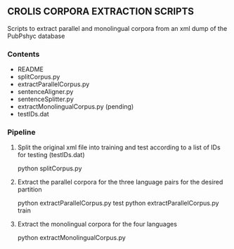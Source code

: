 CROLIS CORPORA EXTRACTION SCRIPTS
---------------------------------

Scripts to extract parallel and monolingual corpora from an xml dump of the
PubPshyc database


### Contents

- README 
- splitCorpus.py 
- extractParallelCorpus.py
- sentenceAligner.py
- sentenceSplitter.py
- extractMonolingualCorpus.py (pending)
- testIDs.dat


### Pipeline

1. Split the original xml file into training and test according to a list of
   IDs for testing (testIDs.dat)

   python splitCorpus.py


2. Extract the parallel corpora for the three language pairs for the desired partition

   python extractParallelCorpus.py test
   python extractParallelCorpus.py train


3. Extract the monolingual corpora for the four languages

   python extractMonolingualCorpus.py



